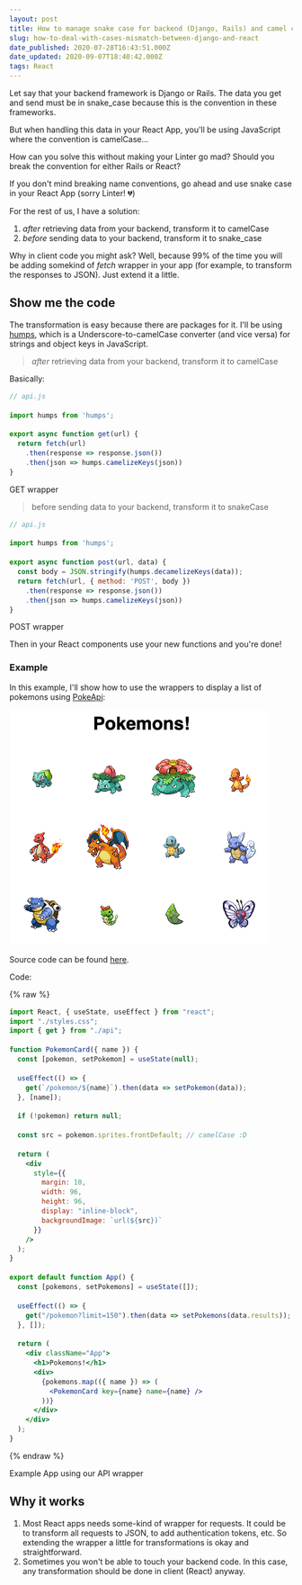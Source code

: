 ```yaml
---
layout: post
title: How to manage snake case for backend (Django, Rails) and camel case for React?
slug: how-to-deal-with-cases-mismatch-between-django-and-react
date_published: 2020-07-28T16:43:51.000Z
date_updated: 2020-09-07T18:40:42.000Z
tags: React
---
```


Let say that your backend framework is Django or Rails. The data you get and send must be in snake_case because this is the convention in these frameworks.

But when handling this data in your React App, you'll be using JavaScript where the convention is camelCase...

How can you solve this without making your Linter go mad? Should you break the convention for either Rails or React?

If you don't mind breaking name conventions, go ahead and use snake case in your React App (sorry Linter! 💔)

For the rest of us, I have a solution:

1. *after* retrieving data from your backend, transform it to camelCase
2. *before* sending data to your backend, transform it to snake_case

Why in client code you might ask? Well, because 99% of the time you will be adding somekind of *fetch* wrapper in your app (for example, to transform the responses to JSON). Just extend it a little.

## Show me the code

The transformation is easy because there are packages for it. I'll be using [humps](https://www.npmjs.com/package/humps), which is a Underscore-to-camelCase converter (and vice versa) for strings and object keys in JavaScript.

> *after* retrieving data from your backend, transform it to camelCase

Basically:

```js
// api.js

import humps from 'humps';

export async function get(url) {
  return fetch(url)
    .then(response => response.json())
    .then(json => humps.camelizeKeys(json))
}
```

<figcaption>GET wrapper</figcaption>

> before sending data to your backend, transform it to snakeCase

```js
// api.js

import humps from 'humps';

export async function post(url, data) {
  const body = JSON.stringify(humps.decamelizeKeys(data));
  return fetch(url, { method: 'POST', body })
    .then(response => response.json())
    .then(json => humps.camelizeKeys(json))
}
```

<figcaption>POST wrapper</figcaption>

Then in your React components use your new functions and you're done!

### Example

In this example, I'll show how to use the wrappers to display a list of pokemons using [PokeApi](https://pokeapi.co/docs/v2):

![Demo](/assets/images/2020-07-28-how-to-deal-with-cases-mismatch-between-django-and-react/demo.png)

<figcaption>Source code can be found <a href="https://codesandbox.io/s/distracted-wilbur-zr914?file=/src/App.js" target="_blank">here</a>.</figcaption>

Code:

{% raw %}
```jsx
import React, { useState, useEffect } from "react";
import "./styles.css";
import { get } from "./api";

function PokemonCard({ name }) {
  const [pokemon, setPokemon] = useState(null);

  useEffect(() => {
    get(`/pokemon/${name}`).then(data => setPokemon(data));
  }, [name]);

  if (!pokemon) return null;

  const src = pokemon.sprites.frontDefault; // camelCase :D

  return (
    <div
      style={{
        margin: 10,
        width: 96,
        height: 96,
        display: "inline-block",
        backgroundImage: `url(${src})`
      }}
    />
  );
}

export default function App() {
  const [pokemons, setPokemons] = useState([]);

  useEffect(() => {
    get("/pokemon?limit=150").then(data => setPokemons(data.results));
  }, []);

  return (
    <div className="App">
      <h1>Pokemons!</h1>
      <div>
        {pokemons.map(({ name }) => (
          <PokemonCard key={name} name={name} />
        ))}
      </div>
    </div>
  );
}
```
{% endraw %}

<figcaption>Example App using our API wrapper</figcaption>

## Why it works

1. Most React apps needs some-kind of wrapper for requests. It could be to transform all requests to JSON, to add authentication tokens, etc. So extending the wrapper a little for transformations is okay and straightforward.
2. Sometimes you won't be able to touch your backend code. In this case, any transformation should be done in client (React) anyway.

